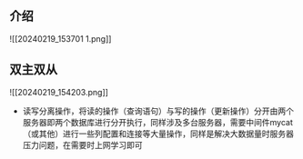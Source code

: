 ## 介绍
![[20240219_153701 1.png]]
## 双主双从
![[20240219_154203.png]]
- 读写分离操作，将读的操作（查询语句）与写的操作（更新操作）分开由两个服务器即两个数据库进行分开执行，同样涉及多台服务器，需要中间件mycat（或其他）进行一些列配置和连接等大量操作，同样是解决大数据量时服务器压力问题，在需要时上网学习即可